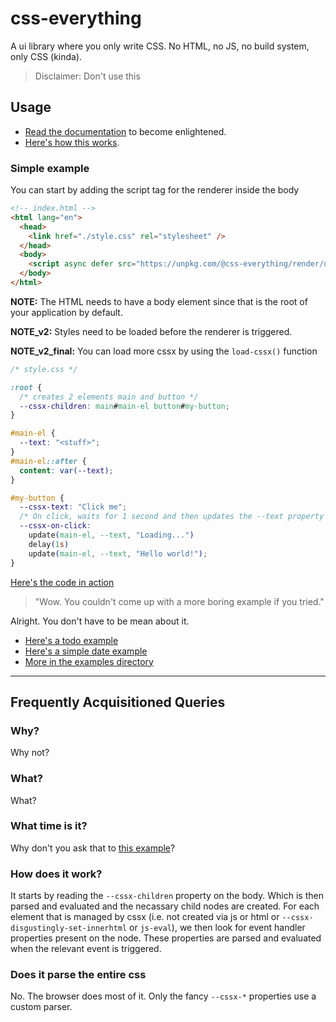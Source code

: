 # css-everything
A ui library where you only write CSS. No HTML, no JS, no build system, only CSS (kinda).

> Disclaimer: Don't use this

## Usage

- [Read the documentation](https://github.com/phenax/css-everything/tree/main/docs/README.md) to become enlightened.
- [Here's how this works](https://github.com/phenax/css-everything/tree/main/docs/how-it-works.md).


### Simple example
You can start by adding the script tag for the renderer inside the body
```html
<!-- index.html -->
<html lang="en">
  <head>
    <link href="./style.css" rel="stylesheet" />
  </head>
  <body>
    <script async defer src="https://unpkg.com/@css-everything/render/dist/renderer/index.js"></script>
  </body>
</html>
```

**NOTE:** The HTML needs to have a body element since that is the root of your application by default.

**NOTE_v2:** Styles need to be loaded before the renderer is triggered.

**NOTE_v2_final:** You can load more cssx by using the `load-cssx()` function

```css
/* style.css */

:root {
  /* creates 2 elements main and button */
  --cssx-children: main#main-el button#my-button;
}

#main-el {
  --text: "<stuff>";
}
#main-el::after {
  content: var(--text);
}

#my-button {
  --cssx-text: "Click me";
  /* On click, waits for 1 second and then updates the --text property #main-el */
  --cssx-on-click:
    update(main-el, --text, "Loading...")
    delay(1s)
    update(main-el, --text, "Hello world!");
}
```

[Here's the code in action](https://codepen.io/phenax/pen/gOZOLgR?editors=1100)

> "Wow. You couldn't come up with a more boring example if you tried."

Alright. You don't have to be mean about it.
- [Here's a todo example](https://codepen.io/phenax/pen/QWzWGaV?editors=1100)
- [Here's a simple date example](https://codepen.io/phenax/pen/KKbKNeb?editors=1100)
- [More in the examples directory](https://github.com/phenax/css-everything/tree/main/examples)


---


## Frequently Acquisitioned Queries
### Why?
Why not?

### What?
What?

### What time is it?
Why don't you ask that to [this example](https://codepen.io/phenax/pen/KKbKNeb?editors=1100)?

### How does it work?
It starts by reading the `--cssx-children` property on the body. Which is then parsed and evaluated and the necassary child nodes are created.
For each element that is managed by cssx (i.e. not created via js or html or `--cssx-disgustingly-set-innerhtml` or `js-eval`), we then look for event handler properties present on the node. These properties are parsed and evaluated when the relevant event is triggered.

### Does it parse the entire css
No. The browser does most of it. Only the fancy `--cssx-*` properties use a custom parser.

